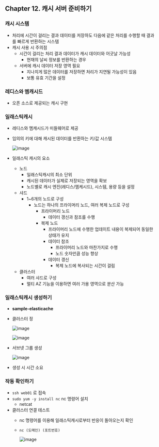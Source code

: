 ## Chapter 12. 캐시 서버 준비하기

### 캐시 시스템

- 처리에 시간이 걸리는 결과 데이터를 저장하도 다음에 같은 처리를 수행할 때 결과를 빠르게 반환하는 시스템
- 캐시 사용 시 주의점
    - 시간이 걸리는 처리 결과 데이터가 캐시 데이터와 어긋날 가능성
        - 현재의 날씨 정보를 반환하는 경우
    - 서버에 캐시 데이터 저장 영역 필요
        - 지나치게 많은 데이터를 저장하면 처리가 지연될 가능성이 있음
        - 보통 유효 기간을 설정

### 레디스와 멤캐시드

- 오픈 소스로 제공되는 캐시 구현

### 일래스틱캐시

- 레디스와 멤캐시드가 미들웨어로 제공
- 임의의 키에 대해 캐시된 데이터를 반환하는 키/값 시스템
    
    ![image](https://github.com/sangeun99/hyundai-it-e-java-fullstack/assets/63828057/2452f667-433e-4814-a1c4-7a71138c3520)
    
- 일래스틱 캐시의 요소
    - 노드
        - 일래스틱캐시의 최소 단위
        - 캐시된 데이터가 실제로 저장되는 영역을 확보
        - 노드별로 캐시 엔진(레디스/멤케시드), 시스템, 용량 등을 설정
    - 샤드
        - 1~6개의 노드로 구성
            - 노드는 하나의 프라이머리 노드, 여러 복제 노드로 구성
                - 프라이머리 노드
                    - 데이터 갱신과 참조를 수행
                - 복제 노드
                    - 프라이머리 노드에 수행한 업데이트 내용이 복제되어 동일한 상태가 유지
                    - 데이터 참조
                        - 프라이머리 노드와 마찬가지로 수행
                        - 노드 숫자만큼 성능 향상
                    - 데이터 갱신
                        - 복제 노드에 복사되는 시간이 걸림
    - 클러스터
        - 여러 샤드로 구성
        - 멀티 AZ 기능을 이용하면 여러 가용 영역으로 분산 가능

### 일래스틱캐시 생성하기

- **sample-elasticache**
- 클러스터 정
    
    ![image](https://github.com/sangeun99/hyundai-it-e-java-fullstack/assets/63828057/21a06eba-b977-4b58-96bb-dfff81f3b205)
    
    ![image](https://github.com/sangeun99/hyundai-it-e-java-fullstack/assets/63828057/07d0dd8c-36bd-4093-abc0-c366ddc1a815)
    
- 서브넷 그룹 생성
    
    ![image](https://github.com/sangeun99/hyundai-it-e-java-fullstack/assets/63828057/5f502c50-4188-4d37-b18e-875c8bee2c9f)
    
- 생성 시 시간 소요

### 작동 확인하기

- `ssh web01` 로 접속
- `sudo yum -y install nc` nc 명령어 설치
    - netcat
- 클러스터 연결 테스트
    - nc 명령어를 이용해 일래스틱캐시로부터 반응이 돌아오는지 확인
    - `nc (도메인) (포트번호)`
        
        ![image](https://github.com/sangeun99/hyundai-it-e-java-fullstack/assets/63828057/d5d563f1-8cb3-4dc9-b6e9-db20636e6043)
